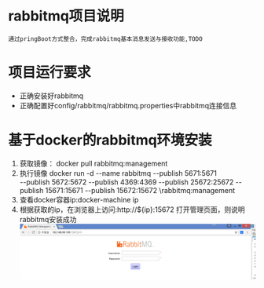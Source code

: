 # rabbitmq项目说明 #
    通过pringBoot方式整合，完成rabbitmq基本消息发送与接收功能,TODO

# 项目运行要求 #
- 正确安装好rabbitmq
- 正确配置好config/rabbitmq/rabbitmq.properties中rabbitmq连接信息

# 基于docker的rabbitmq环境安装 #
1. 获取镜像： docker pull rabbitmq:management
2. 执行镜像
docker run -d --name rabbitmq --publish 5671:5671 \
--publish 5672:5672 --publish 4369:4369 --publish 25672:25672 --publish 15671:15671 --publish 15672:15672 \rabbitmq:management
1. 查看docker容器ip:docker-machine ip
2. 根据获取的ip，在浏览器上访问:http://${ip}:15672 打开管理页面，则说明rabbitmq安装成功
![](screenshots/rabbit-admin.png)


